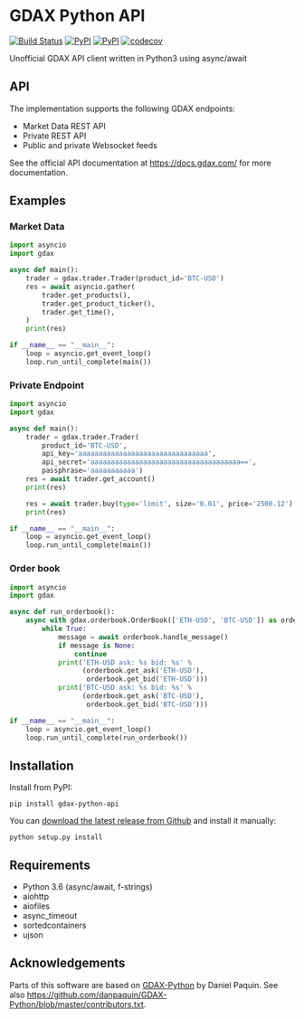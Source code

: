 # GDAX Python API

[![Build Status](https://travis-ci.org/csko/gdax-python-api.svg?branch=master)](https://travis-ci.org/csko/gdax-python-api)
[![PyPI](https://img.shields.io/pypi/pyversions/gdax-python-api.svg)](https://pypi.python.org/pypi/gdax-python-api)
[![PyPI](https://img.shields.io/pypi/v/gdax-python-api.svg)](https://pypi.python.org/pypi/gdax-python-api)
[![codecov](https://codecov.io/gh/csko/gdax-python-api/branch/master/graph/badge.svg)](https://codecov.io/gh/csko/gdax-python-api)

Unofficial GDAX API client written in Python3 using async/await

## API
The implementation supports the following GDAX endpoints:
* Market Data REST API
* Private REST API
* Public and private Websocket feeds

See the official API documentation at https://docs.gdax.com/ for more documentation.

## Examples
### Market Data
```python
import asyncio
import gdax

async def main():
    trader = gdax.trader.Trader(product_id='BTC-USD')
    res = await asyncio.gather(
        trader.get_products(),
        trader.get_product_ticker(),
        trader.get_time(),
    )
    print(res)

if __name__ == "__main__":
    loop = asyncio.get_event_loop()
    loop.run_until_complete(main())
```

### Private Endpoint
```python
import asyncio
import gdax

async def main():
    trader = gdax.trader.Trader(
        product_id='BTC-USD',
        api_key='aaaaaaaaaaaaaaaaaaaaaaaaaaaaaaaa',
        api_secret='aaaaaaaaaaaaaaaaaaaaaaaaaaaaaaaaaaaaa==',
        passphrase='aaaaaaaaaaa')
    res = await trader.get_account()
    print(res)

    res = await trader.buy(type='limit', size='0.01', price='2500.12')
    print(res)

if __name__ == "__main__":
    loop = asyncio.get_event_loop()
    loop.run_until_complete(main())
```

### Order book
```python
import asyncio
import gdax

async def run_orderbook():
    async with gdax.orderbook.OrderBook(['ETH-USD', 'BTC-USD']) as orderbook:
        while True:
            message = await orderbook.handle_message()
            if message is None:
                continue
            print('ETH-USD ask: %s bid: %s' %
                  (orderbook.get_ask('ETH-USD'),
                   orderbook.get_bid('ETH-USD')))
            print('BTC-USD ask: %s bid: %s' %
                  (orderbook.get_ask('BTC-USD'),
                   orderbook.get_bid('BTC-USD')))

if __name__ == "__main__":
    loop = asyncio.get_event_loop()
    loop.run_until_complete(run_orderbook())
```

## Installation
Install from PyPI:

    pip install gdax-python-api

You can [download the latest release from Github](https://github.com/csko/gdax-python-api/archive/master.zip) and install it manually:

    python setup.py install

## Requirements

* Python 3.6 (async/await, f-strings)
* aiohttp
* aiofiles
* async_timeout
* sortedcontainers
* ujson


## Acknowledgements
Parts of this software are based on [GDAX-Python](https://github.com/danpaquin/GDAX-Python) by Daniel Paquin. See also https://github.com/danpaquin/GDAX-Python/blob/master/contributors.txt.
